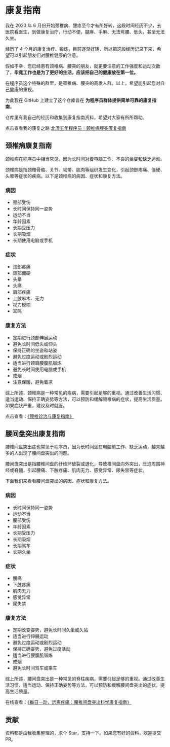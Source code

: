 # 康复指南

我在 2023 年 6 月份开始颈椎病、腰疼至今才有所好转，这段时间经历不少，去医院看医生，到做康复治疗，行动不便，腿麻、手麻、无法弯腰、低头，甚至无法久坐。

经历了 4 个月的康复治疗、锻炼，目前逐渐好转，所以把这段经历记录下来，希望可以引起朋友们对腰椎健康的注意。

假如不幸，您已经患有颈椎病、腰突的朋友，就更要注意的工作强度和运动次数了，**毕竟工作也是为了更好的生活，应该把自己的健康放在第一位。**

在程序员这个特殊的群里，是颈椎病、腰突的高发人群。以上，希望能引起您对自己健康的重视。

为此我在 GitHub 上建立了这个仓库旨在 **为程序员群体提供简单可靠的康复指南**。

仓库里有我自己的经历和收集到康复指南资料，希望对大家有所所帮助。

点击查看我的康复之路 [北漂五年程序员｜颈椎病腰突康复指南](./北漂五年程序员｜颈椎病腰突康复指南.md)

## 颈椎病康复指南

颈椎病在程序员中相当常见，因为长时间对着电脑工作、不良的坐姿和缺乏运动。

颈椎病是指颈椎骨骼、关节、韧带、肌肉等组织发生变化，引起颈部疼痛、僵硬、头晕等症状的疾病。以下是颈椎病的病因、症状和康复方法。

### 病因

- 颈部受伤
- 长时间保持同一姿势
- 运动不当
- 年龄因素
- 长期受压力
- 长期吸烟
- 长期使用电脑或手机

### 症状

- 颈部疼痛
- 颈部僵硬
- 头晕
- 头痛
- 肩部疼痛
- 上肢麻木、无力
- 视力模糊
- 耳鸣

### 康复方法

- 定期进行颈部伸展运动
- 避免长时间低头或仰头
- 保持正确的坐姿和站姿
- 避免过度运动或剧烈运动
- 适当进行颈肩腰腹肌锻炼
- 避免长时间使用电脑或手机
- 戒烟
- 注意保暖，避免着凉

综上所述，颈椎病是一种常见的疾病，需要引起足够的重视。通过改善生活习惯、适当运动、保持正确姿势等方法，可以预防和缓解颈椎病的症状，提高生活质量。如果症状严重，建议及时就医。

点击查看：[《颈椎诊治与康复指南》](https://www.zhangningle.top/RehabilitationGuide/颈椎病康复指南/颈椎诊治与康复指南.pdf)

## 腰间盘突出康复指南

腰椎间盘突出症也常见于程序员，因为长时间坐在电脑前工作、缺乏运动，越来越多的人出现了腰间盘突出的问题。

腰间盘突出是指腰椎间盘的纤维环破裂或退化，导致椎间盘向外突出，压迫周围神经或脊髓，引起腰痛、下肢疼痛、肌肉无力、感觉异常、尿失禁等症状。

下面我们来看看腰间盘突出的病因、症状和康复方法。

### 病因

- 长时间保持同一姿势
- 运动不当
- 腰部受伤
- 年龄因素
- 长期受压力
- 长期吸烟
- 长期驾车
- 长期久坐

### 症状

- 腰痛
- 下肢疼痛
- 肌肉无力
- 感觉异常
- 尿失禁

### 康复方法

- 定期改变姿势，避免长时间久坐或久站
- 适当进行伸展运动
- 避免过度运动或剧烈运动
- 保持正确姿势，避免过度活动
- 适当进行腰腹肌锻炼
- 戒烟
- 避免长时间驾车或乘车

综上所述，腰间盘突出是一种常见的脊柱疾病，需要引起足够的重视。通过改善生活习惯、适当运动、保持正确姿势等方法，可以预防和缓解腰间盘突出的症状，提高生活质量。

在线查看：[《每日一动，远离疼痛：腰椎间盘突出科学康复指南》](https://www.zhangningle.top/RehabilitationGuide/腰间盘突出康复指南/每日一动，远离疼痛：腰椎间盘突出科学康复指南_罗炜樑.pdf)

## 贡献

资料都是由我收集整理的，求个 Star，支持一下。如果您有好的资料，欢迎提交 PR。
